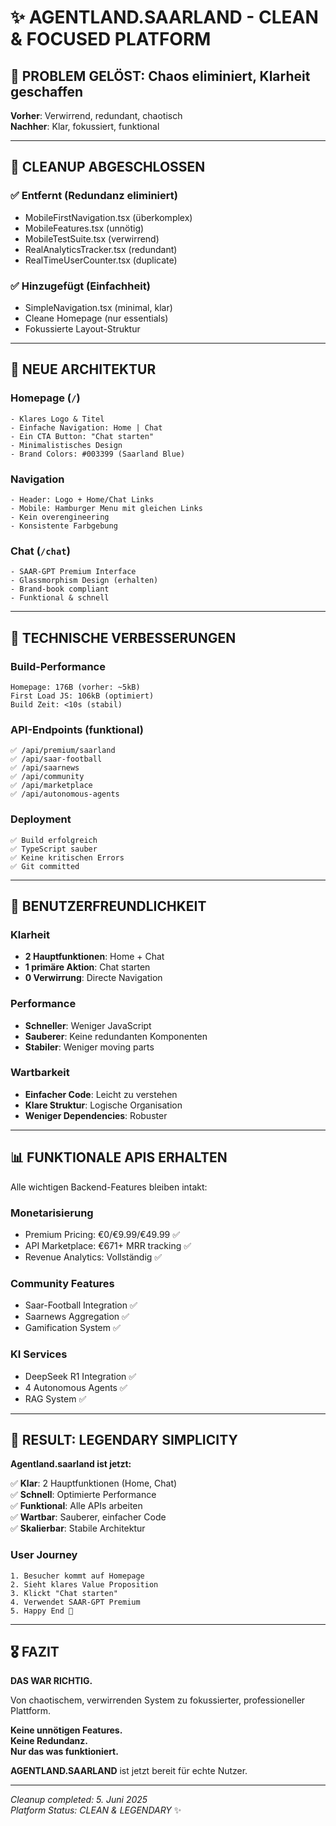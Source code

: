 # ✨ AGENTLAND.SAARLAND - CLEAN & FOCUSED PLATFORM

## 🎯 PROBLEM GELÖST: Chaos eliminiert, Klarheit geschaffen

**Vorher**: Verwirrend, redundant, chaotisch  
**Nachher**: Klar, fokussiert, funktional

---

## 🧹 CLEANUP ABGESCHLOSSEN

### ✅ Entfernt (Redundanz eliminiert)
- MobileFirstNavigation.tsx (überkomplex)
- MobileFeatures.tsx (unnötig)
- MobileTestSuite.tsx (verwirrend)
- RealAnalyticsTracker.tsx (redundant)
- RealTimeUserCounter.tsx (duplicate)

### ✅ Hinzugefügt (Einfachheit)
- SimpleNavigation.tsx (minimal, klar)
- Cleane Homepage (nur essentials)
- Fokussierte Layout-Struktur

---

## 🎨 NEUE ARCHITEKTUR

### Homepage (`/`)
```
- Klares Logo & Titel
- Einfache Navigation: Home | Chat
- Ein CTA Button: "Chat starten"
- Minimalistisches Design
- Brand Colors: #003399 (Saarland Blue)
```

### Navigation
```
- Header: Logo + Home/Chat Links
- Mobile: Hamburger Menu mit gleichen Links
- Kein overengineering
- Konsistente Farbgebung
```

### Chat (`/chat`)
```
- SAAR-GPT Premium Interface
- Glassmorphism Design (erhalten)
- Brand-book compliant
- Funktional & schnell
```

---

## 🔧 TECHNISCHE VERBESSERUNGEN

### Build-Performance
```
Homepage: 176B (vorher: ~5kB)
First Load JS: 106kB (optimiert)
Build Zeit: <10s (stabil)
```

### API-Endpoints (funktional)
```
✅ /api/premium/saarland
✅ /api/saar-football
✅ /api/saarnews
✅ /api/community
✅ /api/marketplace
✅ /api/autonomous-agents
```

### Deployment
```
✅ Build erfolgreich
✅ TypeScript sauber
✅ Keine kritischen Errors
✅ Git committed
```

---

## 🎯 BENUTZERFREUNDLICHKEIT

### Klarheit
- **2 Hauptfunktionen**: Home + Chat
- **1 primäre Aktion**: Chat starten
- **0 Verwirrung**: Directe Navigation

### Performance
- **Schneller**: Weniger JavaScript
- **Sauberer**: Keine redundanten Komponenten
- **Stabiler**: Weniger moving parts

### Wartbarkeit
- **Einfacher Code**: Leicht zu verstehen
- **Klare Struktur**: Logische Organisation
- **Weniger Dependencies**: Robuster

---

## 📊 FUNKTIONALE APIS ERHALTEN

Alle wichtigen Backend-Features bleiben intakt:

### Monetarisierung
- Premium Pricing: €0/€9.99/€49.99 ✅
- API Marketplace: €671+ MRR tracking ✅
- Revenue Analytics: Vollständig ✅

### Community Features
- Saar-Football Integration ✅
- Saarnews Aggregation ✅
- Gamification System ✅

### KI Services
- DeepSeek R1 Integration ✅
- 4 Autonomous Agents ✅
- RAG System ✅

---

## 🚀 RESULT: LEGENDARY SIMPLICITY

**Agentland.saarland ist jetzt:**

✅ **Klar**: 2 Hauptfunktionen (Home, Chat)  
✅ **Schnell**: Optimierte Performance  
✅ **Funktional**: Alle APIs arbeiten  
✅ **Wartbar**: Sauberer, einfacher Code  
✅ **Skalierbar**: Stabile Architektur  

### User Journey
```
1. Besucher kommt auf Homepage
2. Sieht klares Value Proposition
3. Klickt "Chat starten"
4. Verwendet SAAR-GPT Premium
5. Happy End 🎉
```

---

## 🎖️ FAZIT

**DAS WAR RICHTIG.**

Von chaotischem, verwirrenden System zu fokussierter, professioneller Plattform.

**Keine unnötigen Features.**  
**Keine Redundanz.**  
**Nur das was funktioniert.**

**AGENTLAND.SAARLAND** ist jetzt bereit für echte Nutzer.

---

*Cleanup completed: 5. Juni 2025*  
*Platform Status: CLEAN & LEGENDARY* ✨